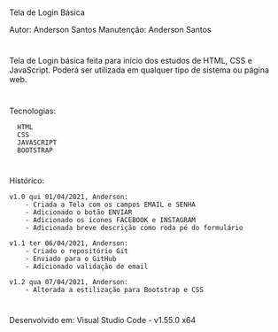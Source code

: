 #
 Tela de Login Básica

 Autor:      Anderson Santos
 Manutenção: Anderson Santos

#
  Tela de Login básica feita para inicio dos estudos de HTML, CSS e JavaScript.
  Poderá ser utilizada em qualquer tipo de sistema ou página web.

#
  Tecnologias:
  
      HTML
      CSS
      JAVASCRIPT
      BOOTSTRAP
#
 Histórico:

    v1.0 qui 01/04/2021, Anderson:
        - Criada a Tela com os campos EMAIL e SENHA
        - Adicionado o botão ENVIAR
        - Adicionado os ícones FACEBOOK e INSTAGRAM
        - Adicionada breve descrição como roda pé do formulário

    v1.1 ter 06/04/2021, Anderson:
        - Criado o repositório Git
        - Enviado para o GitHub
        - Adicionado validação de email

    v1.2 qua 07/04/2021, Anderson:
        - Alterada a estilização para Bootstrap e CSS


# 
 Desenvolvido em:
   Visual Studio Code - v1.55.0 x64
